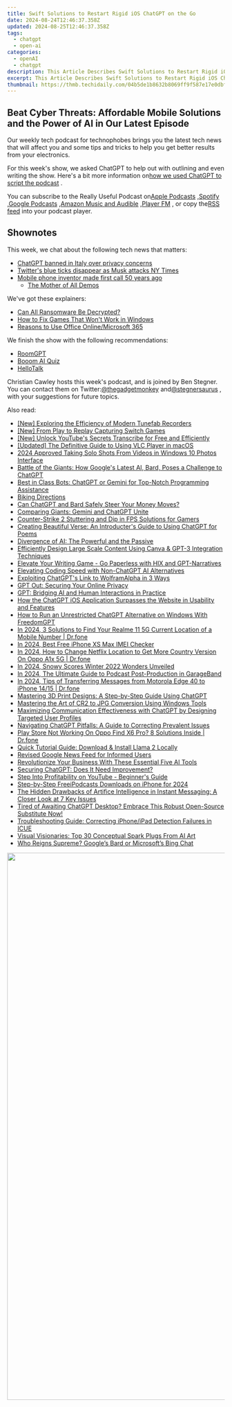 ```yaml
---
title: Swift Solutions to Restart Rigid iOS ChatGPT on the Go
date: 2024-08-24T12:46:37.358Z
updated: 2024-08-25T12:46:37.358Z
tags:
  - chatgpt
  - open-ai
categories:
  - openAI
  - chatgpt
description: This Article Describes Swift Solutions to Restart Rigid iOS ChatGPT on the Go
excerpt: This Article Describes Swift Solutions to Restart Rigid iOS ChatGPT on the Go
thumbnail: https://thmb.techidaily.com/04b5de1b8632b8069ff9f587e17e0dbf1c9f260b061902685aa6f6d586835f1d.jpg
---
```


## Beat Cyber Threats: Affordable Mobile Solutions and the Power of AI in Our Latest Episode

 Our weekly tech podcast for technophobes brings you the latest tech news that will affect you and some tips and tricks to help you get better results from your electronics.

 For this week's show, we asked ChatGPT to help out with outlining and even writing the show. Here's a bit more information on[how we used ChatGPT to script the podcast](https://www.makeuseof.com/i-used-chatgpt-to-script-a-podcast-heres-what-happened/) .

 You can subscribe to the Really Useful Podcast on[Apple Podcasts](https://podcasts.apple.com/gb/podcast/the-really-useful-podcast/id1437847131?mt=2) ,[Spotify](https://open.spotify.com/show/283gDxLd6OTNEpRq6tN7ha) ,[Google Podcasts](https://www.google.com/podcasts?feed=aHR0cHM6Ly9hbmNob3IuZm0vcy8zMWJlNDcwL3BvZGNhc3QvcnNz) ,[Amazon Music and Audible](https://music.amazon.co.uk/podcasts/20ab73d4-5da2-46c7-a17f-dc6eb39bdb48/The-Really-Useful-Podcast) ,[Player FM](https://player.fm/series/the-really-useful-podcast-2491856) , or copy the[RSS feed](https://feeds.transistor.fm/the-really-useful-podcast) into your podcast player.

## Shownotes

This week, we chat about the following tech news that matters:

* [ChatGPT banned in Italy over privacy concerns](https://www.bbc.co.uk/news/technology-65139406)
* [Twitter's blue ticks disappear as Musk attacks NY Times](https://www.bbc.co.uk/news/technology-65156216)
* [Mobile phone inventor made first call 50 years ago](https://www.bbc.co.uk/news/technology-65112048)  
  * [The Mother of All Demos](https://www.youtube.com/watch?v=B6rKUf9DWRI)

We've got these explainers:

* [Can All Ransomware Be Decrypted?](https://www.makeuseof.com/can-all-ransomware-be-decrypted/)
* [How to Fix Games That Won't Work in Windows](https://www.makeuseof.com/fix-games-not-working-windows/)
* [Reasons to Use Office Online/Microsoft 365](https://www.makeuseof.com/tag/dont-pay-word-5-reasons-use-office-online/)

We finish the show with the following recommendations:

* [RoomGPT](http://https://www.roomgpt.io/)
* [Booom AI Quiz](https://booom.ai/)
* [HelloTalk](https://www.hellotalk.com/?lang=en)

 Christian Cawley hosts this week's podcast, and is joined by Ben Stegner. You can contact them on Twitter:[@thegadgetmonkey](https://twitter.com/thegadgetmonkey) and[@stegnersaurus](https://twitter.com/stegnersaurus) , with your suggestions for future topics.


<ins class="adsbygoogle"
     style="display:block"
     data-ad-format="autorelaxed"
     data-ad-client="ca-pub-7571918770474297"
     data-ad-slot="1223367746"></ins>



<ins class="adsbygoogle"
     style="display:block"
     data-ad-client="ca-pub-7571918770474297"
     data-ad-slot="8358498916"
     data-ad-format="auto"
     data-full-width-responsive="true"></ins>

<span class="atpl-alsoreadstyle">Also read:</span>
<div><ul>
<li><a href="https://visual-screen-recording.techidaily.com/new-exploring-the-efficiency-of-modern-tunefab-recorders/"><u>[New] Exploring the Efficiency of Modern Tunefab Recorders</u></a></li>
<li><a href="https://screen-activity-recording.techidaily.com/new-from-play-to-replay-capturing-switch-games/"><u>[New] From Play to Replay  Capturing Switch Games</u></a></li>
<li><a href="https://facebook-video-share.techidaily.com/new-unlock-youtubes-secrets-transcribe-for-free-and-efficiently/"><u>[New] Unlock YouTube's Secrets  Transcribe for Free and Efficiently</u></a></li>
<li><a href="https://some-approaches.techidaily.com/updated-the-definitive-guide-to-using-vlc-player-in-macos/"><u>[Updated] The Definitive Guide to Using VLC Player in macOS</u></a></li>
<li><a href="https://some-skills.techidaily.com/2024-approved-taking-solo-shots-from-videos-in-windows-10-photos-interface/"><u>2024 Approved  Taking Solo Shots From Videos in Windows 10 Photos Interface</u></a></li>
<li><a href="https://tech-haven.techidaily.com/battle-of-the-giants-how-googles-latest-ai-bard-poses-a-challenge-to-chatgpt/"><u>Battle of the Giants: How Google's Latest AI, Bard, Poses a Challenge to ChatGPT</u></a></li>
<li><a href="https://tech-haven.techidaily.com/best-in-class-bots-chatgpt-or-gemini-for-top-notch-programming-assistance/"><u>Best in Class Bots: ChatGPT or Gemini for Top-Notch Programming Assistance</u></a></li>
<li><a href="https://tech-haven.techidaily.com/biking-directions/"><u>Biking Directions</u></a></li>
<li><a href="https://tech-haven.techidaily.com/can-chatgpt-and-bard-safely-steer-your-money-moves/"><u>Can ChatGPT and Bard Safely Steer Your Money Moves?</u></a></li>
<li><a href="https://tech-haven.techidaily.com/comparing-giants-gemini-and-chatgpt-unite/"><u>Comparing Giants: Gemini and ChatGPT Unite</u></a></li>
<li><a href="https://win-solutions.techidaily.com/counter-strike-2-stuttering-and-dip-in-fps-solutions-for-gamers/"><u>Counter-Strike 2 Stuttering and Dip in FPS Solutions for Gamers</u></a></li>
<li><a href="https://tech-hub.techidaily.com/creating-beautiful-verse-an-introducters-guide-to-using-chatgpt-for-poems/"><u>Creating Beautiful Verse: An Introducter's Guide to Using ChatGPT for Poems</u></a></li>
<li><a href="https://tech-haven.techidaily.com/divergence-of-ai-the-powerful-and-the-passive/"><u>Divergence of AI: The Powerful and the Passive</u></a></li>
<li><a href="https://tech-haven.techidaily.com/efficiently-design-large-scale-content-using-canva-and-gpt-3-integration-techniques/"><u>Efficiently Design Large Scale Content Using Canva & GPT-3 Integration Techniques</u></a></li>
<li><a href="https://tech-haven.techidaily.com/elevate-your-writing-game-go-paperless-with-hix-and-gpt-narratives/"><u>Elevate Your Writing Game - Go Paperless with HIX and GPT-Narratives</u></a></li>
<li><a href="https://tech-haven.techidaily.com/elevating-coding-speed-with-non-chatgpt-ai-alternatives/"><u>Elevating Coding Speed with Non-ChatGPT AI Alternatives</u></a></li>
<li><a href="https://tech-haven.techidaily.com/exploiting-chatgpts-link-to-wolframalpha-in-3-ways/"><u>Exploiting ChatGPT's Link to WolframAlpha in 3 Ways</u></a></li>
<li><a href="https://tech-haven.techidaily.com/gpt-out-securing-your-online-privacy/"><u>GPT Out: Securing Your Online Privacy</u></a></li>
<li><a href="https://tech-haven.techidaily.com/gpt-bridging-ai-and-human-interactions-in-practice/"><u>GPT: Bridging AI and Human Interactions in Practice</u></a></li>
<li><a href="https://tech-haven.techidaily.com/how-the-chatgpt-ios-application-surpasses-the-website-in-usability-and-features/"><u>How the ChatGPT iOS Application Surpasses the Website in Usability and Features</u></a></li>
<li><a href="https://tech-haven.techidaily.com/how-to-run-an-unrestricted-chatgpt-alternative-on-windows-with-freedomgpt/"><u>How to Run an Unrestricted ChatGPT Alternative on Windows With FreedomGPT</u></a></li>
<li><a href="https://android-location-track.techidaily.com/in-2024-3-solutions-to-find-your-realme-11-5g-current-location-of-a-mobile-number-drfone-by-drfone-virtual-android/"><u>In 2024, 3 Solutions to Find Your Realme 11 5G Current Location of a Mobile Number | Dr.fone</u></a></li>
<li><a href="https://sim-unlock.techidaily.com/in-2024-best-free-iphone-xs-max-imei-checker-by-drfone-ios/"><u>In 2024, Best Free iPhone XS Max IMEI Checker</u></a></li>
<li><a href="https://review-topics.techidaily.com/in-2024-how-to-change-netflix-location-to-get-more-country-version-on-oppo-a1x-5g-drfone-by-drfone-virtual-android/"><u>In 2024, How to Change Netflix Location to Get More Country Version On Oppo A1x 5G | Dr.fone</u></a></li>
<li><a href="https://extra-skills.techidaily.com/in-2024-snowy-scores-winter-2022-wonders-unveiled/"><u>In 2024, Snowy Scores  Winter 2022 Wonders Unveiled</u></a></li>
<li><a href="https://some-guidance.techidaily.com/in-2024-the-ultimate-guide-to-podcast-post-production-in-garageband/"><u>In 2024, The Ultimate Guide to Podcast Post-Production in GarageBand</u></a></li>
<li><a href="https://android-transfer.techidaily.com/in-2024-tips-of-transferring-messages-from-motorola-edge-40-to-iphone-1415-drfone-by-drfone-transfer-from-android-transfer-from-android/"><u>In 2024, Tips of Transferring Messages from Motorola Edge 40 to iPhone 14/15 | Dr.fone</u></a></li>
<li><a href="https://tech-haven.techidaily.com/mastering-3d-print-designs-a-step-by-step-guide-using-chatgpt/"><u>Mastering 3D Print Designs: A Step-by-Step Guide Using ChatGPT</u></a></li>
<li><a href="https://windows11.techidaily.com/mastering-the-art-of-cr2-to-jpg-conversion-using-windows-tools/"><u>Mastering the Art of CR2 to JPG Conversion Using Windows Tools</u></a></li>
<li><a href="https://tech-haven.techidaily.com/maximizing-communication-effectiveness-with-chatgpt-by-designing-targeted-user-profiles/"><u>Maximizing Communication Effectiveness with ChatGPT by Designing Targeted User Profiles</u></a></li>
<li><a href="https://tech-haven.techidaily.com/navigating-chatgpt-pitfalls-a-guide-to-correcting-prevalent-issues/"><u>Navigating ChatGPT Pitfalls: A Guide to Correcting Prevalent Issues</u></a></li>
<li><a href="https://howto.techidaily.com/play-store-not-working-on-oppo-find-x6-pro-8-solutions-inside-drfone-by-drfone-fix-android-problems-fix-android-problems/"><u>Play Store Not Working On Oppo Find X6 Pro? 8 Solutions Inside | Dr.fone</u></a></li>
<li><a href="https://tech-haven.techidaily.com/quick-tutorial-guide-download-and-install-llama-2-locally/"><u>Quick Tutorial Guide: Download & Install Llama 2 Locally</u></a></li>
<li><a href="https://tech-haven.techidaily.com/revised-google-news-feed-for-informed-users/"><u>Revised Google News Feed for Informed Users</u></a></li>
<li><a href="https://tech-haven.techidaily.com/revolutionize-your-business-with-these-essential-five-ai-tools/"><u>Revolutionize Your Business With These Essential Five AI Tools</u></a></li>
<li><a href="https://tech-haven.techidaily.com/securing-chatgpt-does-it-need-improvement/"><u>Securing ChatGPT: Does It Need Improvement?</u></a></li>
<li><a href="https://youtube-clips.techidaily.com/step-into-profitability-on-youtube-beginners-guide/"><u>Step Into Profitability on YouTube - Beginner's Guide</u></a></li>
<li><a href="https://extra-skills.techidaily.com/step-by-step-freeipodcasts-downloads-on-iphone-for-2024/"><u>Step-by-Step  FreeiPodcasts Downloads on iPhone for 2024</u></a></li>
<li><a href="https://tech-haven.techidaily.com/the-hidden-drawbacks-of-artifice-intelligence-in-instant-messaging-a-closer-look-at-7-key-issues/"><u>The Hidden Drawbacks of Artifice Intelligence in Instant Messaging: A Closer Look at 7 Key Issues</u></a></li>
<li><a href="https://tech-haven.techidaily.com/tired-of-awaiting-chatgpt-desktop-embrace-this-robust-open-source-substitute-now/"><u>Tired of Awaiting ChatGPT Desktop? Embrace This Robust Open-Source Substitute Now!</u></a></li>
<li><a href="https://win-howtos.techidaily.com/troubleshooting-guide-correcting-iphoneipad-detection-failures-in-icue/"><u>Troubleshooting Guide: Correcting iPhone/iPad Detection Failures in ICUE</u></a></li>
<li><a href="https://tech-haven.techidaily.com/visual-visionaries-top-30-conceptual-spark-plugs-from-ai-art/"><u>Visual Visionaries: Top 30 Conceptual Spark Plugs From AI Art</u></a></li>
<li><a href="https://tech-haven.techidaily.com/who-reigns-supreme-googles-bard-or-microsofts-bing-chat/"><u>Who Reigns Supreme? Google’s Bard or Microsoft’s Bing Chat</u></a></li>
</ul></div>

<!-- affiliate ads begin -->
<a href="https://twopages.pxf.io/c/5597632/1873313/18544" target="_top" id="1873313"><img src="//a.impactradius-go.com/display-ad/18544-1873313" border="0" alt="" width="1080" height="1263"/></a><img height="0" width="0" src="https://imp.pxf.io/i/5597632/1873313/18544" style="position:absolute;visibility:hidden;" border="0" />
<!-- affiliate ads end -->